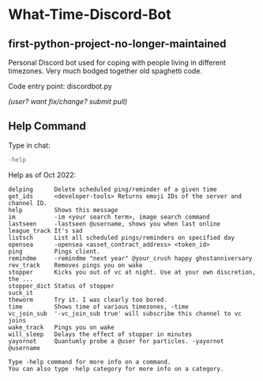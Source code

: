 # What-Time-Discord-Bot
## first-python-project-no-longer-maintained
Personal Discord bot used for coping with people living in different timezones.
Very much bodged together old spaghetti code.

Code entry point: discordbot.py 

*(user? want fix/change? submit pull)*

## Help Command
Type in chat:
```diff
-help
```

Help as of Oct 2022:
````
delping      Delete scheduled ping/reminder of a given time
get_ids      <developer-tools> Returns emoji IDs of the server and channel ID.
help         Shows this message
im           -im <your search term>, image search command
lastseen     -lastseen @username, shows you when last online
league_track It's sad
listsch      List all scheduled pings/reminders on specified day
opensea      -opensea <asset_contract_address> <token_id>
ping         Pings client.
remindme     -remindme "next year" @your_crush happy ghostanniversary
rev_track    Removes pings you on wake
stopper      Kicks you out of vc at night. Use at your own discretion, the ...
stopper_dict Status of stopper
suck_it      
theworm      Try it. I was clearly too bored.
time         Shows time of various timezones, -time
vc_join_sub  '-vc_join_sub true' will subscribe this channel to vc joins
wake_track   Pings you on wake
will_sleep   Delays the effect of stopper in minutes
yayornot     Quantumly probe a @user for particles. -yayornot @username

Type -help command for more info on a command.
You can also type -help category for more info on a category.
````
